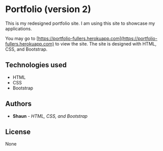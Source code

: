 # Portfolio (version 2)

This is my redesigned portfolio site. I am using this site to showcase my applications.


You may go to [https://portfolio-fullers.herokuapp.com](https://portfolio-fullers.herokuapp.com) to view the site.  The site is designed with HTML, CSS, and Bootstrap.

## Technologies used

* HTML
* CSS
* Bootstrap

## Authors

* **Shaun** - *HTML, CSS, and Bootstrap*

## License
   
   None 